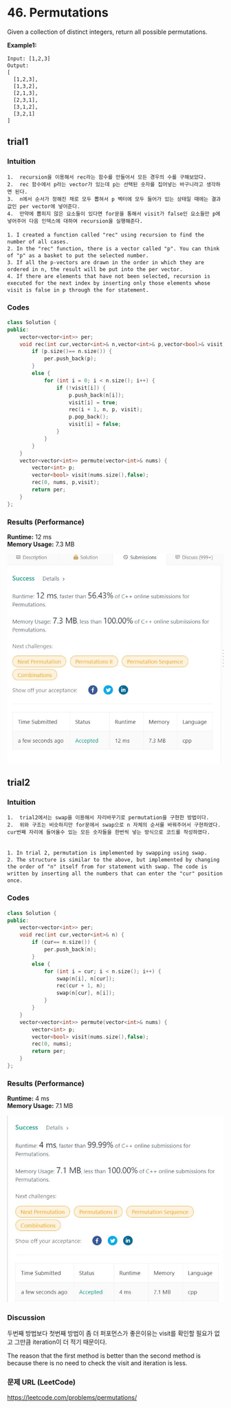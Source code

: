 # 46. Permutations
Given a collection of distinct integers, return all possible permutations.


**Example1:**   
```
Input: [1,2,3]
Output:
[
  [1,2,3],
  [1,3,2],
  [2,1,3],
  [2,3,1],
  [3,1,2],
  [3,2,1]
]
```

## trial1
### Intuition
```
1.  recursion을 이용해서 rec라는 함수를 만들어서 모든 경우의 수를 구해보았다.
2.  rec 함수에서 p라는 vector가 있는데 p는 선택된 숫자를 집어넣는 바구니라고 생각하면 된다.
3.  n에서 순서가 정해진 채로 모두 뽑혀서 p 벡터에 모두 들어가 있는 상태일 때에는 결과 값인 per vector에 넣어준다.
4.  만약에 뽑히지 않은 요소들이 있다면 for문을 통해서 visit가 false인 요소들만 p에 넣어주어 다음 인덱스에 대하여 recursion을 실행해준다.

1. I created a function called "rec" using recursion to find the number of all cases.
2. In the "rec" function, there is a vector called "p". You can think of "p" as a basket to put the selected number.
3. If all the p-vectors are drawn in the order in which they are ordered in n, the result will be put into the per vector.
4. If there are elements that have not been selected, recursion is executed for the next index by inserting only those elements whose visit is false in p through the for statement.
```
### Codes  
```cpp
class Solution {
public:
	vector<vector<int>> per;
	void rec(int cur,vector<int>& n,vector<int>& p,vector<bool>& visit) {
		if (p.size()== n.size()) {
			per.push_back(p);
		}
		else {
			for (int i = 0; i < n.size(); i++) {
				if (!visit[i]) {
					p.push_back(n[i]);
					visit[i] = true;
					rec(i + 1, n, p, visit);
					p.pop_back();
					visit[i] = false;
				}
			}
		}
	}
	vector<vector<int>> permute(vector<int>& nums) {
		vector<int> p;
		vector<bool> visit(nums.size(),false);
		rec(0, nums, p,visit);
		return per;
	}
};
```

### Results (Performance)  
**Runtime:**  12 ms         
**Memory Usage:** 7.3 MB

<p align="center"> 
<img src="./capture.JPG">
</p>

## trial2
### Intuition
```
1.  trial2에서는 swap을 이용해서 자리바꾸기로 permutation을 구현한 방법이다.
2.  위와 구조는 비슷하지만 for문에서 swap으로 n 자체의 순서를 바꿔주어서 구현하였다. cur번째 자리에 들어올수 있는 모든 숫자들을 한번씩 넣는 방식으로 코드를 작성하였다.


1. In trial 2, permutation is implemented by swapping using swap.
2. The structure is similar to the above, but implemented by changing the order of "n" itself from for statement with swap. The code is written by inserting all the numbers that can enter the "cur" position once.
```
### Codes  
```cpp
class Solution {
public:
	vector<vector<int>> per;
	void rec(int cur,vector<int>& n) {
		if (cur== n.size()) {
			per.push_back(n);
		}
		else {
			for (int i = cur; i < n.size(); i++) {
				swap(n[i], n[cur]);
				rec(cur + 1, n);
				swap(n[cur], n[i]);
			}
		}
	}
	vector<vector<int>> permute(vector<int>& nums) {
		vector<int> p;
		vector<bool> visit(nums.size(),false);
		rec(0, nums);
		return per;
	}
};
```

### Results (Performance)  
**Runtime:**  4 ms         
**Memory Usage:** 7.1 MB

<p align="center"> 
<img src="./capture2.JPG">
</p>


### Discussion
 두번째 방법보다 첫번째 방법이 좀 더 퍼포먼스가 좋은이유는 visit를 확인할 필요가 없고 그만큼 iteration이 더 적기 때문이다.  


The reason that the first method is better than the second method is because there is no need to check the visit and iteration is less.  

### 문제 URL (LeetCode)  
https://leetcode.com/problems/permutations/
